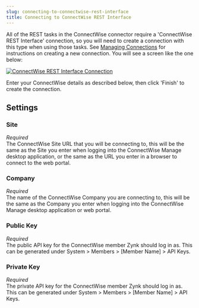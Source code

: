 ```yaml
---
slug: connecting-to-connectwise-rest-interface
title: Connecting to ConnectWise REST Interface
---
```


All of the REST tasks in the ConnectWise connector require a 'ConnectWise REST Interface' connection, so you will need to create a connection with this type when using those tasks. See [Managing Connections](managing-connections) for instructions on creating a new connection. You will see a screen like the one below:

[![ConnectWise REST Interface Connection](http://www.zynk.com/images/v2/connectwise/rest-interface-connection.png)](http://www.zynk.com/images/v2/connectwise/rest-interface-connection.png)

Enter your ConnectWise details as described below, then click 'Finish' to create the connection.

## Settings

### Site
_Required_  
The ConnectWise Site URL that you will be connecting to, this will be the same as the Site you enter when logging into the ConnectWise Manage desktop application, or the same as the URL you enter in a browser to connect to the web portal.

### Company
_Required_  
The name of the ConnectWise Company you are connecting to, this will be the same as the Company you enter when logging into the ConnectWise Manage desktop application or web portal.

### Public Key
_Required_  
The public API key for the ConnectWise member Zynk should log in as. This can be generated under System > Members > [Member Name] > API Keys.

### Private Key
_Required_  
The private API key for the ConnectWise member Zynk should log in as. This can be generated under System > Members > [Member Name] > API Keys.